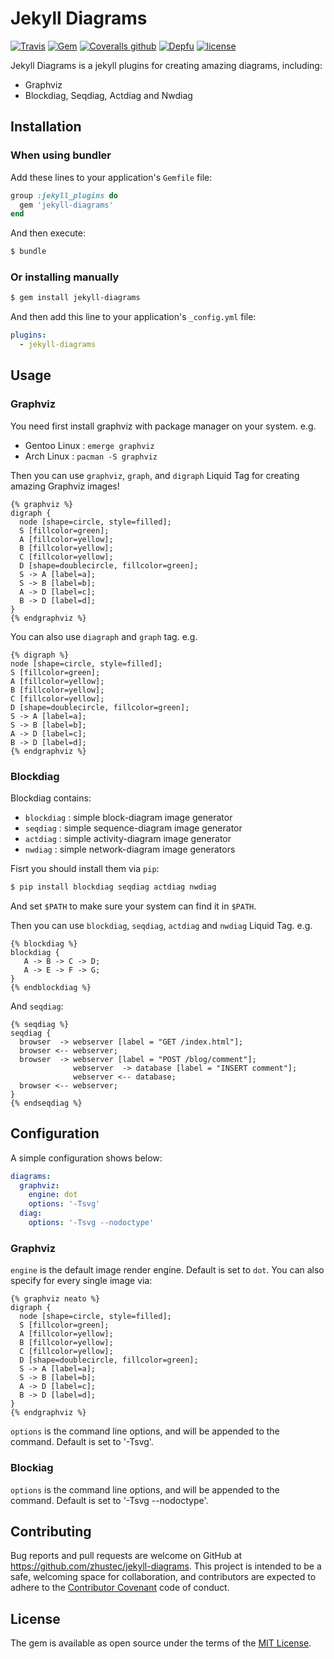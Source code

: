 # Jekyll Diagrams

[![Travis](https://img.shields.io/travis/zhustec/jekyll-diagrams.svg?style=flat-square)](https://travis-ci.com/zhustec/jekyll-diagrams)
[![Gem](https://img.shields.io/gem/v/jekyll-diagrams.svg?style=flat-square)](https://rubygems.org/gems/jekyll-diagrams)
[![Coveralls github](https://img.shields.io/coveralls/github/zhustec/jekyll-diagrams/master.svg?style=flat-square)](https://coveralls.io/github/zhustec/jekyll-diagrams)
[![Depfu](https://img.shields.io/depfu/zhustec/jekyll-diagrams.svg?style=flat-square)](https://depfu.com/repos/zhustec/jekyll-diagrams)
[![license](https://img.shields.io/github/license/zhustec/jekyll-diagrams.svg?style=flat-square)](https://github.com/zhustec/jekyll-diagrams/blob/master/LICENSE)

Jekyll Diagrams is a jekyll plugins for creating amazing diagrams, including:

- Graphviz
- Blockdiag, Seqdiag, Actdiag and Nwdiag

## Installation

### When using bundler

Add these lines to your application's `Gemfile` file:

```ruby
group :jekyll_plugins do
  gem 'jekyll-diagrams'
end
```

And then execute:

```bash
$ bundle
```

### Or installing manually

```bash
$ gem install jekyll-diagrams
```

And then add this line to your application's `_config.yml` file:

```yaml
plugins:
  - jekyll-diagrams
```

## Usage

### Graphviz

You need first install graphviz with package manager on your system. e.g.

* Gentoo Linux : `emerge graphviz`
* Arch Linux : `pacman -S graphviz`

Then you can use `graphviz`, `graph`, and `digraph` Liquid Tag for creating amazing Graphviz images!

```
{% graphviz %}
digraph {
  node [shape=circle, style=filled];
  S [fillcolor=green];
  A [fillcolor=yellow];
  B [fillcolor=yellow];
  C [fillcolor=yellow];
  D [shape=doublecircle, fillcolor=green];
  S -> A [label=a];
  S -> B [label=b];
  A -> D [label=c];
  B -> D [label=d];
}
{% endgraphviz %}
```

You can also use `diagraph` and `graph` tag. e.g.

```
{% digraph %}
node [shape=circle, style=filled];
S [fillcolor=green];
A [fillcolor=yellow];
B [fillcolor=yellow];
C [fillcolor=yellow];
D [shape=doublecircle, fillcolor=green];
S -> A [label=a];
S -> B [label=b];
A -> D [label=c];
B -> D [label=d];
{% endgraphviz %}
```

### Blockdiag

Blockdiag contains:

* `blockdiag` : simple block-diagram image generator
* `seqdiag` : simple sequence-diagram image generator
* `actdiag` : simple activity-diagram image generator
* `nwdiag` : simple network-diagram image generators

Fisrt you should install them via `pip`:

```bash
$ pip install blockdiag seqdiag actdiag nwdiag
```

And set `$PATH` to make sure your system can find it in `$PATH`.

Then you can use `blockdiag`, `seqdiag`, `actdiag` and `nwdiag` Liquid Tag. e.g.

```
{% blockdiag %}
blockdiag {
   A -> B -> C -> D;
   A -> E -> F -> G;
}
{% endblockdiag %}
```

And `seqdiag`:

```
{% seqdiag %}
seqdiag {
  browser  -> webserver [label = "GET /index.html"];
  browser <-- webserver;
  browser  -> webserver [label = "POST /blog/comment"];
              webserver  -> database [label = "INSERT comment"];
              webserver <-- database;
  browser <-- webserver;
}
{% endseqdiag %}
```

## Configuration

A simple configuration shows below:

```yaml
diagrams:
  graphviz:
    engine: dot
    options: '-Tsvg'
  diag:
    options: '-Tsvg --nodoctype'
```

### Graphviz

`engine` is the default image render engine. Default is set to `dot`. You can also specify for every single image via:

```
{% graphviz neato %}
digraph {
  node [shape=circle, style=filled];
  S [fillcolor=green];
  A [fillcolor=yellow];
  B [fillcolor=yellow];
  C [fillcolor=yellow];
  D [shape=doublecircle, fillcolor=green];
  S -> A [label=a];
  S -> B [label=b];
  A -> D [label=c];
  B -> D [label=d];
}
{% endgraphviz %}
```

`options` is the command line options, and will be appended to the command. Default is set to '-Tsvg'.

### Blockiag

`options` is the command line options, and will be appended to the command. Default is set to '-Tsvg --nodoctype'.

## Contributing

Bug reports and pull requests are welcome on GitHub at https://github.com/zhustec/jekyll-diagrams. This project is intended to be a safe, welcoming space for collaboration, and contributors are expected to adhere to the [Contributor Covenant](http://contributor-covenant.org) code of conduct.

## License

The gem is available as open source under the terms of the [MIT License](http://opensource.org/licenses/MIT).
